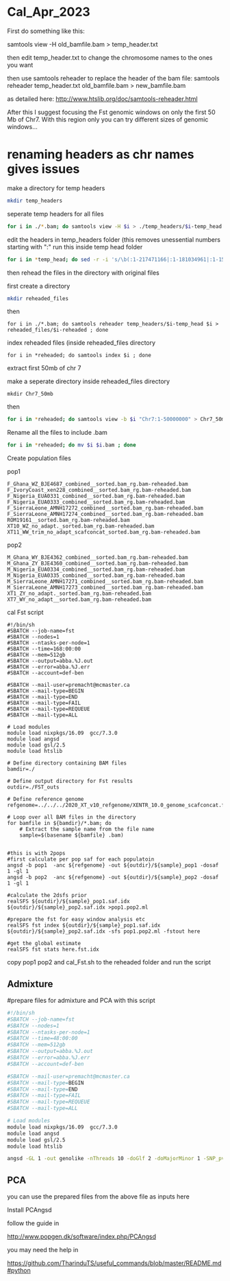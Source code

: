 # Cal_Apr_2023

First do something like this:

samtools view -H old_bamfile.bam > temp_header.txt

then edit temp_header.txt to change the chromosome names to the ones you want

then use samtools reheader to replace the header of the bam file:
samtools reheader temp_header.txt old_bamfile.bam > new_bamfile.bam

as detailed here:
http://www.htslib.org/doc/samtools-reheader.html

After this I suggest focusing the Fst genomic windows on only the first 50 Mb of Chr7. With this region only you can try different sizes of genomic windows...

# renaming headers as chr names gives issues
make a directory for temp headers
```bash
mkdir temp_headers
```
seperate temp headers for all files
```bash
for i in ./*.bam; do samtools view -H $i > ./temp_headers/$i-temp_head ; done
```
edit the headers in temp_headers folder (this removes unessential numbers starting with ":"
run this inside temp head folder
```bash
for i in *temp_head; do sed -r -i 's/\b(:1-217471166|:1-181034961|:1-153873357|:1-153961319|:1-164033575|:1-154486312|:1-133565930|:1-147241510|:1-91218944|:1-52432566|:1-17610)\b//g' $i ; done
```
then rehead the files in the directory with original files

first create a directory
```bash
mkdir reheaded_files
```
then
```
for i in ./*.bam; do samtools reheader temp_headers/$i-temp_head $i > reheaded_files/$i-reheaded ; done
```
index reheaded files (inside reheaded_files directory

```
for i in *reheaded; do samtools index $i ; done
```

extract first 50mb of chr 7

make a seperate directory inside reheaded_files directory

```
mkdir Chr7_50mb
```
then
```bash
for i in *reheaded; do samtools view -b $i "Chr7:1-50000000" > Chr7_50mb/$i-Chr7_50mb ;done
```
Rename all the files to include .bam
```bash
for i in *reheaded; do mv $i $i.bam ; done
```
Create population files

pop1
```
F_Ghana_WZ_BJE4687_combined__sorted.bam_rg.bam-reheaded.bam
F_IvoryCoast_xen228_combined__sorted.bam_rg.bam-reheaded.bam
F_Nigeria_EUA0331_combined__sorted.bam_rg.bam-reheaded.bam
F_Nigeria_EUA0333_combined__sorted.bam_rg.bam-reheaded.bam
F_SierraLeone_AMNH17272_combined__sorted.bam_rg.bam-reheaded.bam
F_SierraLeone_AMNH17274_combined__sorted.bam_rg.bam-reheaded.bam
ROM19161__sorted.bam_rg.bam-reheaded.bam
XT10_WZ_no_adapt._sorted.bam_rg.bam-reheaded.bam
XT11_WW_trim_no_adapt_scafconcat_sorted.bam_rg.bam-reheaded.bam
```
pop2
```
M_Ghana_WY_BJE4362_combined__sorted.bam_rg.bam-reheaded.bam
M_Ghana_ZY_BJE4360_combined__sorted.bam_rg.bam-reheaded.bam
M_Nigeria_EUA0334_combined__sorted.bam_rg.bam-reheaded.bam
M_Nigeria_EUA0335_combined__sorted.bam_rg.bam-reheaded.bam
M_SierraLeone_AMNH17271_combined__sorted.bam_rg.bam-reheaded.bam
M_SierraLeone_AMNH17273_combined__sorted.bam_rg.bam-reheaded.bam
XT1_ZY_no_adapt._sorted.bam_rg.bam-reheaded.bam
XT7_WY_no_adapt__sorted.bam_rg.bam-reheaded.bam
```
cal Fst script

```
#!/bin/sh
#SBATCH --job-name=fst
#SBATCH --nodes=1
#SBATCH --ntasks-per-node=1
#SBATCH --time=168:00:00
#SBATCH --mem=512gb
#SBATCH --output=abba.%J.out
#SBATCH --error=abba.%J.err
#SBATCH --account=def-ben

#SBATCH --mail-user=premacht@mcmaster.ca
#SBATCH --mail-type=BEGIN
#SBATCH --mail-type=END
#SBATCH --mail-type=FAIL
#SBATCH --mail-type=REQUEUE
#SBATCH --mail-type=ALL

# Load modules
module load nixpkgs/16.09  gcc/7.3.0
module load angsd
module load gsl/2.5
module load htslib

# Define directory containing BAM files
bamdir=./

# Define output directory for Fst results
outdir=./FST_outs

# Define reference genome
refgenome=../../../2020_XT_v10_refgenome/XENTR_10.0_genome_scafconcat.fasta

# Loop over all BAM files in the directory
for bamfile in ${bamdir}/*.bam; do
    # Extract the sample name from the file name
    sample=$(basename ${bamfile} .bam)


#this is with 2pops
#first calculate per pop saf for each populatoin
angsd -b pop1  -anc ${refgenome} -out ${outdir}/${sample}_pop1 -dosaf 1 -gl 1 
angsd -b pop2  -anc ${refgenome} -out ${outdir}/${sample}_pop2 -dosaf 1 -gl 1 

#calculate the 2dsfs prior
realSFS ${outdir}/${sample}_pop1.saf.idx ${outdir}/${sample}_pop2.saf.idx >pop1.pop2.ml

#prepare the fst for easy window analysis etc
realSFS fst index ${outdir}/${sample}_pop1.saf.idx ${outdir}/${sample}_pop2.saf.idx -sfs pop1.pop2.ml -fstout here

#get the global estimate
realSFS fst stats here.fst.idx
```

copy pop1 pop2 and cal_Fst.sh to the reheaded folder and run the script

## Admixture

#prepare files for admixture and PCA with this script

```bash
#!/bin/sh
#SBATCH --job-name=fst
#SBATCH --nodes=1
#SBATCH --ntasks-per-node=1
#SBATCH --time=48:00:00
#SBATCH --mem=512gb
#SBATCH --output=abba.%J.out
#SBATCH --error=abba.%J.err
#SBATCH --account=def-ben

#SBATCH --mail-user=premacht@mcmaster.ca
#SBATCH --mail-type=BEGIN
#SBATCH --mail-type=END
#SBATCH --mail-type=FAIL
#SBATCH --mail-type=REQUEUE
#SBATCH --mail-type=ALL

# Load modules
module load nixpkgs/16.09  gcc/7.3.0
module load angsd
module load gsl/2.5
module load htslib

angsd -GL 1 -out genolike -nThreads 10 -doGlf 2 -doMajorMinor 1 -SNP_pval 1e-6 -doMaf 1  -bam bam.filelist
```

## PCA
you can use the prepared files from the above file as inputs here

Install PCAngsd

follow the guide in 

http://www.popgen.dk/software/index.php/PCAngsd

you may need the help in

https://github.com/TharinduTS/useful_commands/blob/master/README.md#python
